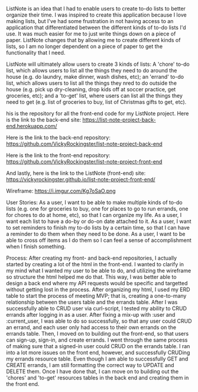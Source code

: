 ListNote is an idea that I had to enable users to create to-do lists to better organize their time. I was inspired to create this application because I love making lists, but I've had some frustration in not having access to an application that differentiated between the different kinds of to-do lists I'd
use. It was much easier for me to just write things down on a piece of paper.
ListNote changes that by allowing me to create different kinds of lists, so I am no longer dependent on a piece of paper to get the functionality that I need.

ListNote will ultimately allow users to create 3 kinds of lists: A 'chore' to-do list, which allows users to list all the things they need to do around the house (e.g. do laundry, make dinner, wash dishes, etc); an 'errand' to-do list, which allows users to list all the things they nred to do outside the house (e.g. pick up dry-cleaning, drop kids off at soccer practice, get groceries,
etc); and a 'to-get' list, where users can list all the things they need to get (e.g. list of groceries to buy, list of Christmas gifts to get, etc).

his is the repository for all the front-end code for my ListNote project. Here is the link to the back-end site: https://list-note-project-back-end.herokuapp.com/

Here is the link to the back-end repository:
https://github.com/VickyRockingster/list-note-project-back-end

Here is the link to the front-end repository: https://github.com/VickyRockingster/list-note-project-front-end

And lastly, here is the link to the ListNote (front-end) site:
https://vickyrockingster.github.io/list-note-project-front-end/

Wireframe:
https://i.imgur.com/Kg7oSaO.png

User Stories:
As a user, I want to be able to make multiple kinds of to-do lists (e.g. one for
groceries to buy, one for places to go to run errands, one for chores to do at
home, etc), so that I can organize my life.
As a user, I want each list to have a do-by or do-on date attached to it.
As a user, I want to set reminders to finish my to-do lists by a certain time,
so that I can have a reminder to do them when they need to be done.
As a user, I want to be able to cross off items as I do them so I can feel a
sense of accomplishment when I finish something.

Process:
After creating my front- and back-end repositories, I actually started by creating a lot of the html in the front-end. I wanted to clarify in my mind what I wanted my user to be able to do, and utilizing the wireframe so structure the html helped me do that. This way, I was better able to design a back end where my API requests would be specific and targetted without getting lost in the process.
After organizing my html, I used my ERD table to start the process of meeting MVP; that is, creating a one-to-many relationship between the users table and the errands table. After I was successfully able to CRUD user via curl-script, I tested my ability to CRUD errands after logging in as a user. After fixing a mix-up with :user and :current_user, I was able to do so successfully, so that any user could CRUD an errand, and each user only had access to their own errands on the errands table.
Then, I moved on to building out the front-end, so that users can sign-up, sign-in, and create errands. I went through the same process of making sure that a signed-in user could CRUD on the errands table.
I ran into a lot more issues on the front end, however, and successfully CRUDing my errands resource table. Even though I am able to successfully GET and CREATE errands, I am still formatting the correct way to UPDATE and DELETE them. Once I have done that, I can move on to building out the 'chores' and 'to-get' resources tables in the back end and creating them in the front end.
